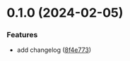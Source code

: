 # 0.1.0 (2024-02-05)


### Features

* add changelog ([8f4e773](https://github.com/nataliehpatten/greetings-ci/commit/8f4e7739790e5f355d66fb2b3059ed20a4b41cbc))



